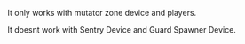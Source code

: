 It only works with mutator zone device and players.

It doesnt work with Sentry Device and Guard Spawner Device.
